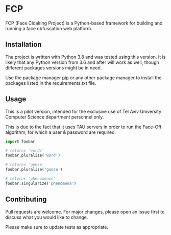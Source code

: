 # FCP

FCP (Face Cloaking Project) is a Python-based framework for building and running a face obfuscation web platform.

## Installation

The project is written with Python 3.8 and was tested using this version. It is likely that any Python version from 3.6 and after will work as well, though different packages versions might be in need.

Use the package manager [pip](https://pip.pypa.io/en/stable/) or any other package manager to install the packages listed in the requirements.txt file.

## Usage

This is a pilot version, intended for the exclusive use of Tel Aviv University Computer Science department personnel only.

This is due to the fact that it uses TAU servers in order to run the Face-Off algorithm, for which a user & password are required.


```python
import foobar

# returns 'words'
foobar.pluralize('word')

# returns 'geese'
foobar.pluralize('goose')

# returns 'phenomenon'
foobar.singularize('phenomena')
```

## Contributing
Pull requests are welcome. For major changes, please open an issue first to discuss what you would like to change.

Please make sure to update tests as appropriate.
